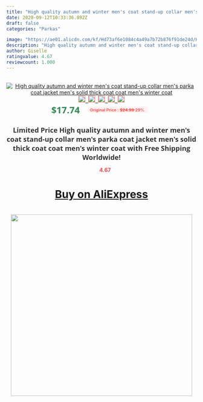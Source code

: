 ```yaml
---
title: "High quality autumn and winter men's coat stand-up collar men's parka coat jacket men's solid thick coat coat men's winter coat"
date: 2020-09-12T10:33:36.892Z
draft: false
categories: "Parkas"

image: "https://ae01.alicdn.com/kf/Hd73af6e1084c4a49a7b72b876f91de24d/High-quality-autumn-and-winter-men-s-coat-stand-up-collar-men-s-parka-coat-jacket.jpg"
description: "High quality autumn and winter men's coat stand-up collar men's parka coat jacket men's solid thick coat coat men's winter coat"
author: Giselle
ratingvalue: 4.67
reviewcount: 1.000
---
```

<br>
<div style="text-align: center;">
<a href="https://s.click.aliexpress.com/e/_97I8wv" target="_blank" rel="nofollow noopener noreferrer"><img alt="High quality autumn and winter men's coat stand-up collar men's parka coat jacket men's solid thick coat coat men's winter coat" class="magnifier-image" src="https://ae01.alicdn.com/kf/Hd73af6e1084c4a49a7b72b876f91de24d/High-quality-autumn-and-winter-men-s-coat-stand-up-collar-men-s-parka-coat-jacket.jpg_640x640.jpg">
<br>
<img style="border:1px solid salmon" src="https://ae01.alicdn.com/kf/Hd73af6e1084c4a49a7b72b876f91de24d/High-quality-autumn-and-winter-men-s-coat-stand-up-collar-men-s-parka-coat-jacket.jpg_120x120.jpg">&nbsp;&nbsp;<img style="border:1px solid salmon" src="https://ae01.alicdn.com/kf/H708bc41653f04628836a0816ea1e5987x/High-quality-autumn-and-winter-men-s-coat-stand-up-collar-men-s-parka-coat-jacket.jpg_120x120.jpg">&nbsp;&nbsp;<img style="border:1px solid salmon" src="https://ae01.alicdn.com/kf/H711eb4bf8ba64e9b904d8c2883efde21Z/High-quality-autumn-and-winter-men-s-coat-stand-up-collar-men-s-parka-coat-jacket.jpg_120x120.jpg">&nbsp;&nbsp;<img style="border:1px solid salmon" src="https://ae01.alicdn.com/kf/H7989eb41c6fb43a6aa9b67ffb1d7018fQ/High-quality-autumn-and-winter-men-s-coat-stand-up-collar-men-s-parka-coat-jacket.jpg_120x120.jpg">&nbsp;&nbsp;<img style="border:1px solid salmon" src="https://ae01.alicdn.com/kf/Hd78eeaa88efb4a91bc315e9b194e57d0C/High-quality-autumn-and-winter-men-s-coat-stand-up-collar-men-s-parka-coat-jacket.jpg_120x120.jpg"></a></div><br0>
<div style="text-align: center;"><span style="background-color: white; border: 0px; box-sizing: border-box; color: seagreen; display: inline-block; font-family: &quot;open sans&quot; , &quot;arial&quot; , &quot;helvetica&quot; , sans-serif , &quot;heiti&quot;; font-size: 24px; font-stretch: inherit; font-weight: 700; line-height: inherit; margin: 0px 10px 0px 0px; padding: 0px; vertical-align: middle;">$17.74 </span>
<span style="background: rgb(255 , 241 , 241); border-radius: 3px; border: 0px; box-sizing: border-box; color: #ff4747; display: inline-block; font-family: inherit; font-size: 12px; font-stretch: inherit; font-style: inherit; font-variant: inherit; font-weight: 600; line-height: inherit; margin: 0px; padding: 2px 5px; transform: scale(0.9); vertical-align: middle;">Original Price : <b style="text-decoration: line-through;">$24.99 </b> 29%&nbsp;&nbsp;</span></div>
<h1 style="color: #333333; display: inline-block; font-family: &quot;open sans&quot; , &quot;arial&quot; , &quot;helvetica&quot; , sans-serif , &quot;heiti&quot;; font-size: 18px; font-stretch: inherit; font-weight: 700; text-align: center;">Limited Price High quality autumn and winter men's coat stand-up collar men's parka coat jacket men's solid thick coat coat men's winter coat with Free Shipping Worldwide!</h1>
<div style="color: #ff4747; text-align: center;">
<img src="https://4.bp.blogspot.com/-M0ZcTcb-5uY/XleCXlxnR4I/AAAAAAAAAEc/OrjgMkXV1oMQFaCRZj5HQwOCBcu3w1FegCPcBGAYYCw/s1600/star.png" style="height: 15px;">&nbsp;<b>4.67</b></div>
<div class="button_cont" align="center"><a class="buynow_a" href="https://s.click.aliexpress.com/e/_97I8wv" target="_blank" rel="nofollow noopener noreferrer"><H1>Buy on AliExpress</H1></a></div><br>
<div class="separator" style="clear: both; text-align: center;">
<img src="https://lh3.googleusercontent.com/-pTy5HemUv9M/XlePHvY0dAI/AAAAAAAAAE4/0nX5iRUoIWY8eMW9Dpxeirr157OZliDIgCLcBGAsYHQ/s1600/badge.gif" width="480">
</div>
